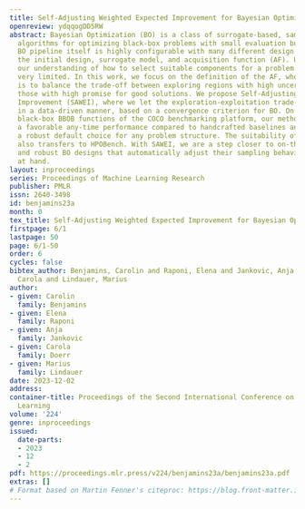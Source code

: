 ```yaml
---
title: Self-Adjusting Weighted Expected Improvement for Bayesian Optimization
openreview: ydqqogDD5RW
abstract: Bayesian Optimization (BO) is a class of surrogate-based, sample-efficient
  algorithms for optimizing black-box problems with small evaluation budgets. The
  BO pipeline itself is highly configurable with many different design choices regarding
  the initial design, surrogate model, and acquisition function (AF). Unfortunately,
  our understanding of how to select suitable components for a problem at hand is
  very limited. In this work, we focus on the definition of the AF, whose main purpose
  is to balance the trade-off between exploring regions with high uncertainty and
  those with high promise for good solutions. We propose Self-Adjusting Weighted Expected
  Improvement (SAWEI), where we let the exploration-exploitation trade-off self-adjust
  in a data-driven manner, based on a convergence criterion for BO. On the noise-free
  black-box BBOB functions of the COCO benchmarking platform, our method exhibits
  a favorable any-time performance compared to handcrafted baselines and serves as
  a robust default choice for any problem structure. The suitability of our method
  also transfers to HPOBench. With SAWEI, we are a step closer to on-the-fly, data-driven,
  and robust BO designs that automatically adjust their sampling behavior to the problem
  at hand.
layout: inproceedings
series: Proceedings of Machine Learning Research
publisher: PMLR
issn: 2640-3498
id: benjamins23a
month: 0
tex_title: Self-Adjusting Weighted Expected Improvement for Bayesian Optimization
firstpage: 6/1
lastpage: 50
page: 6/1-50
order: 6
cycles: false
bibtex_author: Benjamins, Carolin and Raponi, Elena and Jankovic, Anja and Doerr,
  Carola and Lindauer, Marius
author:
- given: Carolin
  family: Benjamins
- given: Elena
  family: Raponi
- given: Anja
  family: Jankovic
- given: Carola
  family: Doerr
- given: Marius
  family: Lindauer
date: 2023-12-02
address:
container-title: Proceedings of the Second International Conference on Automated Machine
  Learning
volume: '224'
genre: inproceedings
issued:
  date-parts:
  - 2023
  - 12
  - 2
pdf: https://proceedings.mlr.press/v224/benjamins23a/benjamins23a.pdf
extras: []
# Format based on Martin Fenner's citeproc: https://blog.front-matter.io/posts/citeproc-yaml-for-bibliographies/
---
```

